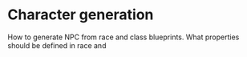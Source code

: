 # Character generation

How to generate NPC from race and class blueprints. What properties should be defined in race and
